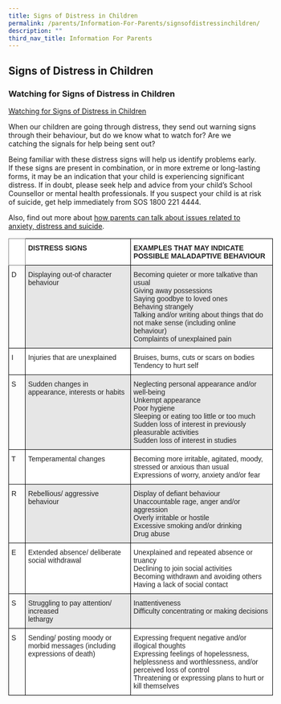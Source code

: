 ```yaml
---
title: Signs of Distress in Children
permalink: /parents/Information-For-Parents/signsofdistressinchildren/
description: ""
third_nav_title: Information For Parents
---
```

## Signs of Distress in Children


### **Watching for Signs of Distress in Children**


[Watching for Signs of Distress in Children](https://www.schoolbag.sg/images/default-source/story-images/Suicide-Games-and-Online-Media-What-Should-Parents-Do-/watching-for-signs-of-distress-in-children.jpg?sfvrsn=0)

When our children are going through distress, they send out warning signs through their behaviour, but do we know what to watch for? Are we catching the signals for help being sent out?

Being familiar with these distress signs will help us identify problems early. If these signs are present in combination, or in more extreme or long-lasting forms, it may be an indication that your child is experiencing significant distress. If in doubt, please seek help and advice from your child’s School Counsellor or mental health professionals. If you suspect your child is at risk of suicide, get help immediately from SOS 1800 221 4444.

Also, find out more about [how parents can talk about issues related to anxiety, distress and suicide](https://www.schoolbag.sg/story/suicide-games-and-online-media-what-should-parents-do).

<style type="text/css">
.tg  {border-collapse:collapse;border-spacing:0;}
.tg td{border-color:black;border-style:solid;border-width:1px;font-family:Arial, sans-serif;font-size:14px;
  overflow:hidden;padding:10px 5px;word-break:normal;}
.tg th{border-color:black;border-style:solid;border-width:1px;font-family:Arial, sans-serif;font-size:14px;
  font-weight:normal;overflow:hidden;padding:10px 5px;word-break:normal;}
.tg .tg-l2bf{background-color:#FFF;color:#222;font-weight:bold;text-align:left;vertical-align:top}
.tg .tg-xyrl{background-color:#E6E6E6;color:#222;text-align:left;vertical-align:top}
.tg .tg-0f6e{background-color:#FFF;border-color:inherit;color:#222;font-weight:bold;text-align:left;vertical-align:top}
.tg .tg-0lax{text-align:left;vertical-align:top}
.tg .tg-tsok{background-color:#FFF;color:#222;text-align:left;vertical-align:top}
</style>
<table class="tg" style="undefined;table-layout: fixed; width: 527px">
<colgroup>
<col style="width: 33.2px">
<col style="width: 210.2px">
<col style="width: 283.2px">
</colgroup>
<thead>
  <tr>
    <th class="tg-0f6e"></th>
    <th class="tg-l2bf"><span style="font-weight:bold">DISTRESS SIGNS</span></th>
    <th class="tg-l2bf"><span style="font-weight:bold">EXAMPLES THAT MAY INDICATE POSSIBLE MALADAPTIVE BEHAVIOUR</span></th>
  </tr>
</thead>
<tbody>
  <tr>
    <td class="tg-0lax">D</td>
    <td class="tg-xyrl">Displaying out-of character behaviour</td>
    <td class="tg-xyrl">Becoming quieter or more talkative than usual<br>Giving away possessions<br>Saying goodbye to loved ones<br>Behaving strangely<br>Talking and/or writing about things that do not make sense (including online behaviour)<br>Complaints of unexplained pain</td>
  </tr>
  <tr>
    <td class="tg-0lax">I</td>
    <td class="tg-tsok">Injuries that are unexplained</td>
    <td class="tg-tsok">Bruises, burns, cuts or scars on bodies<br>Tendency to hurt self</td>
  </tr>
  <tr>
    <td class="tg-0lax">S</td>
    <td class="tg-xyrl">Sudden changes in appearance, interests or habits</td>
    <td class="tg-xyrl">Neglecting personal appearance and/or well-being<br>Unkempt appearance<br>Poor hygiene<br>Sleeping or eating too little or too much<br>Sudden loss of interest in previously pleasurable activities<br>Sudden loss of interest in studies</td>
  </tr>
  <tr>
    <td class="tg-0lax">T</td>
    <td class="tg-tsok">Temperamental changes</td>
    <td class="tg-tsok">Becoming more irritable, agitated, moody, stressed or anxious than usual<br>Expressions of worry, anxiety and/or fear</td>
  </tr>
  <tr>
    <td class="tg-0lax">R</td>
    <td class="tg-xyrl">Rebellious/ aggressive behaviour</td>
    <td class="tg-xyrl">Display of defiant behaviour<br>Unaccountable rage, anger and/or aggression<br>Overly irritable or hostile<br>Excessive smoking and/or drinking<br>Drug abuse</td>
  </tr>
  <tr>
    <td class="tg-0lax">E</td>
    <td class="tg-tsok">Extended absence/ deliberate social withdrawal</td>
    <td class="tg-tsok">Unexplained and repeated absence or truancy<br>Declining to join social activities<br>Becoming withdrawn and avoiding others<br>Having a lack of social contact</td>
  </tr>
  <tr>
    <td class="tg-0lax">S</td>
    <td class="tg-xyrl">Struggling to pay attention/ increased<br>lethargy</td>
    <td class="tg-xyrl">Inattentiveness<br>Difficulty concentrating or making decisions</td>
  </tr>
  <tr>
    <td class="tg-0lax">S</td>
    <td class="tg-tsok">Sending/ posting moody or morbid messages (including expressions of death)</td>
    <td class="tg-tsok">Expressing frequent negative and/or illogical thoughts<br>Expressing feelings of hopelessness, helplessness and worthlessness, and/or perceived loss of control<br>Threatening or expressing plans to hurt or kill themselves</td>
  </tr>
</tbody>
</table>